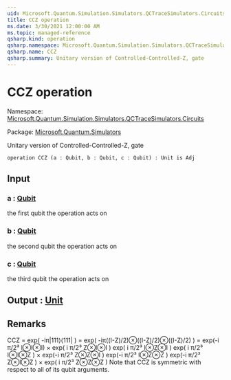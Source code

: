 ```yaml
---
uid: Microsoft.Quantum.Simulation.Simulators.QCTraceSimulators.Circuits.CCZ
title: CCZ operation
ms.date: 3/30/2021 12:00:00 AM
ms.topic: managed-reference
qsharp.kind: operation
qsharp.namespace: Microsoft.Quantum.Simulation.Simulators.QCTraceSimulators.Circuits
qsharp.name: CCZ
qsharp.summary: Unitary version of Controlled-Controlled-Z, gate
---
```


# CCZ operation

Namespace: [Microsoft.Quantum.Simulation.Simulators.QCTraceSimulators.Circuits](xref:Microsoft.Quantum.Simulation.Simulators.QCTraceSimulators.Circuits)

Package: [Microsoft.Quantum.Simulators](https://nuget.org/packages/Microsoft.Quantum.Simulators)


Unitary version of Controlled-Controlled-Z, gate

```qsharp
operation CCZ (a : Qubit, b : Qubit, c : Qubit) : Unit is Adj
```


## Input

### a : [Qubit](xref:microsoft.quantum.lang-ref.qubit)

the first qubit the operation acts on


### b : [Qubit](xref:microsoft.quantum.lang-ref.qubit)

the second qubit the operation acts on


### c : [Qubit](xref:microsoft.quantum.lang-ref.qubit)

the third qubit the operation acts on



## Output : [Unit](xref:microsoft.quantum.lang-ref.unit)



## Remarks

CCZ = exp( -iπ|111⟩⟨111| ) = exp( -iπ((I-Z)/2)⊗((I-Z)/2)⊗((I-Z)/2) )= exp(-i π/2³ I⊗I⊗I) ×exp( i π/2³ Z⊗I⊗I ) exp( i π/2³ I⊗Z⊗I ) exp( i π/2³ I⊗I⊗Z ) ×exp(-i π/2³ Z⊗Z⊗I ) exp(-i π/2³ I⊗Z⊗Z ) exp(-i π/2³ Z⊗I⊗Z ) ×exp( i π/2³ Z⊗Z⊗Z )Note that CCZ is symmetric with respect to all of its qubit arguments.